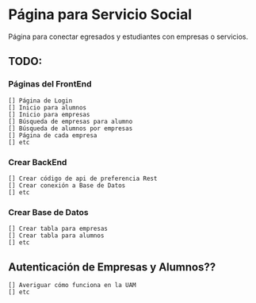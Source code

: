 # Página para Servicio Social

Página para conectar egresados y estudiantes con empresas o servicios.

## TODO:

### Páginas del FrontEnd
    [] Página de Login
    [] Inicio para alumnos
    [] Inicio para empresas
    [] Búsqueda de empresas para alumno
    [] Búsqueda de alumnos por empresas
    [] Página de cada empresa
    [] etc

### Crear BackEnd
    [] Crear código de api de preferencia Rest
    [] Crear conexión a Base de Datos
    [] etc

### Crear Base de Datos
    [] Crear tabla para empresas
    [] Crear tabla para alumnos
    [] etc

## Autenticación de Empresas y Alumnos??
    [] Averiguar cómo funciona en la UAM
    [] etc